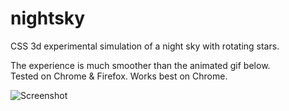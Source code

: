# nightsky
CSS 3d experimental simulation of a night sky with rotating stars.    
  
The experience is much smoother than the animated gif below.  
Tested on Chrome & Firefox. Works best on Chrome.
  
![Screenshot](https://github.com/wayneparrott/nightsky/blob/master/screenshot-animated.gif)



